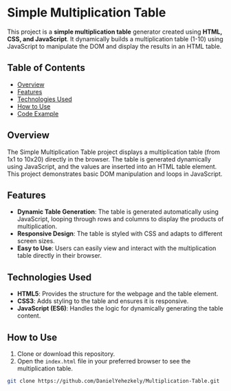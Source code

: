 # Simple Multiplication Table

This project is a **simple multiplication table** generator created using **HTML, CSS, and JavaScript**. It dynamically builds a multiplication table (1-10) using JavaScript to manipulate the DOM and display the results in an HTML table.

## Table of Contents
- [Overview](#overview)
- [Features](#features)
- [Technologies Used](#technologies-used)
- [How to Use](#how-to-use)
- [Code Example](#code-example)

## Overview

The Simple Multiplication Table project displays a multiplication table (from 1x1 to 10x20) directly in the browser. The table is generated dynamically using JavaScript, and the values are inserted into an HTML table element. This project demonstrates basic DOM manipulation and loops in JavaScript.

## Features

- **Dynamic Table Generation**: The table is generated automatically using JavaScript, looping through rows and columns to display the products of multiplication.
- **Responsive Design**: The table is styled with CSS and adapts to different screen sizes.
- **Easy to Use**: Users can easily view and interact with the multiplication table directly in their browser.

## Technologies Used

- **HTML5**: Provides the structure for the webpage and the table element.
- **CSS3**: Adds styling to the table and ensures it is responsive.
- **JavaScript (ES6)**: Handles the logic for dynamically generating the table content.

## How to Use

1. Clone or download this repository.
2. Open the `index.html` file in your preferred browser to see the multiplication table.

```bash
git clone https://github.com/DanielYehezkely/Multiplication-Table.git
```

